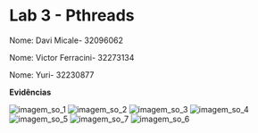 # Lab 3 - Pthreads

Nome: Davi Micale- 32096062

Nome: Victor Ferracini- 32273134

Nome: Yuri- 32230877

**Evidências**

![imagem_so_1](https://github.com/davimicale/aula3/assets/62074503/5ae51b51-ae0c-42a1-a49b-a021eeaa515a)
![imagem_so_2](https://github.com/davimicale/aula3/assets/62074503/102be1cb-218c-4308-a225-85e0dc5b1106)
![imagem_so_3](https://github.com/davimicale/aula3/assets/62074503/0ce53e88-9eb2-4790-b1df-db6579534ed9)
![imagem_so_4](https://github.com/davimicale/aula3/assets/62074503/1e49cc48-d2c6-487d-aeb9-86ad35fa6a96)
![imagem_so_5](https://github.com/davimicale/aula3/assets/62074503/bcbc0b7d-9e8c-440d-b36c-bd994d21ca3b)
![imagem_so_7](https://github.com/davimicale/aula3/assets/62074503/f12e6239-bc1a-46f4-98e6-04b230397a56)
![imagem_so_6](https://github.com/davimicale/aula3/assets/62074503/fd244547-4dd2-4385-8041-e24774bed4e6)
